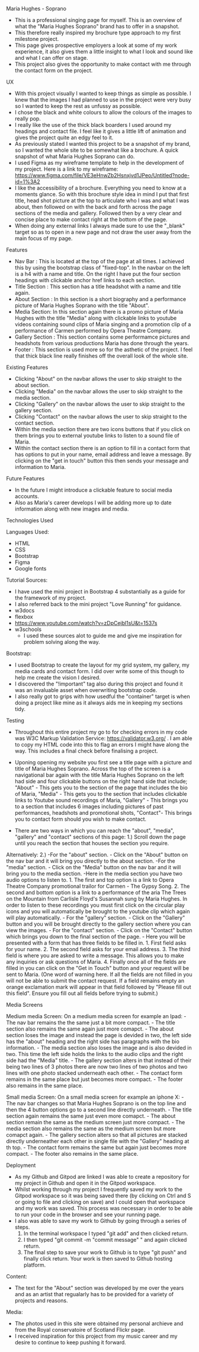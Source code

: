 Maria Hughes - Soprano

- This is a professional singing page for myself. This is an overview of what the "Maria Hughes Soprano" brand has to offer in a snapshot. 
- This therefore really inspired my brochure type approach to my first milestone project. 
- This page gives prospective employers a look at some of my work experience, it also gives them a little insight to what I look and sound like and what I can offer on stage.
- This project also gives the opportunity to make contact with me through the contact form on the project.



UX

- With this project visually I wanted to keep things as simple as possible. I knew that the images I had planned to use in the project were very busy so I wanted to keep the rest as unfussy as possible.
- I chose the black and white colours to allow the colours of the images to really pop.
- I really like the use of the thick black boarders I used around my headings and contact file. I feel like it gives a little lift of animation and gives the project quite an edgy feel to it. 
- As previously stated I wanted this project to be a snapshot of my brand, so I wanted the whole site to be somewhat like a brochure. A quick snapshot of what Maria Hughes Soprano can do.
- I used Figma as my wireframe template to help in the development of my project. Here is a link to my wireframe:  https://www.figma.com/file/VE3eHnwZb2Hsnxjvd1JPeo/Untitled?node-id=1%3A2
- I like the accessibility of a brochure. Everything you need to know at a moments glance. So with this brochure style idea in mind I put that first title, head shot picture at the top to articulate who I was and what I was about, then followed on with the back and forth across the page sections of the media and gallery. Followed then by a very clear and concise place to make contact right at the bottom of the page.
- When doing any external links I always made sure to use the "_blank" target so as to open in a new page and not draw the user away from the main focus of my page.



Features

- Nav Bar : This is located at the top of the page at all times. I achieved this by using the bootstrap class of "fixed-top". In the navbar on the left is a h4 with a name and title. On the right I have put the four section headings with clickable anchor href links to each section.
- Title Section : This section has a title headshot with a name and title again.
- About Section : In this section is a short biography and a performance picture of Maria Hughes Soprano with the title "About".
- Media Section: In this section again there is a promo picture of Maria Hughes with the title "Media" along with clickable links to youtube videos containing sound clips of Maria singing and a promotion clip of a performance of Carmen performed by Opera Theatre Company.
- Gallery Section : This section contains some performamce pictures and headshots from various productions Maria has done through the years.
- Footer : This section is used more so for the asthetic of the project. I feel that thick black line really finishes off the overall look of the whole site.



Existing Features

 - Clicking "About" on the navbar allows the user to skip straight to the about section.
 - Clicking "Media" on the navbar allows the user to skip straight to the media section.
 - Clicking "Gallery" on the navbar allows the user to skip straight to the gallery section.
 - Clicking "Contact" on the navbar allows the user to skip straight to the contact section.
 - Within the media section there are two icons buttons that if you click on them brings you to external youtube links to listen to a sound file of Maria.
 - Within the contact section there is an option to fill in a contact form that has options to put in your name, email address and leave a message. By clicking on the "get in touch" button this then sends your message and information to Maria.

Future Features

- In the future I might introduce a clickable feature to social media accounts. 
- Also as Maria's career develops I will be adding more up to date information along with new images and media.



Technologies Used

Languages Used:
- HTML
- CSS
- Bootstrap 
- Figma
- Google fonts



Tutorial Sources:
- I have used the mini project in Bootstrap 4 substantially as a guide for the framework of my project.
- I also referred back to the mini project "Love Running" for guidance.
- w3docs
- flexbox
- https://www.youtube.com/watch?v=zDpCejbl1sU&t=1537s
- w3schools
    - I used these sources alot to guide me and give me inspiration for problem solving along the way.

Bootstrap:
- I used Bootstrap to create the layout for my grid system, my gallery, my media cards and contact form. I did over write some of this though to help me create the vision I desired.
- I discovered the "!important" tag also during this project and found it was an invaluable asset when overwriting bootstrap code.
- I also really got to grips with how usedful the "container" target is when doing a project like mine as it always aids me in keeping my sections tidy.



Testing

- Throughout this entire project my go to for checking errors in my code was W3C Markup Validation Service: https://validator.w3.org/ . I am able to copy my HTML code into this to flag an errors I might have along the way. This includes a final check before finalising a project.

- Uponing opening my website you first see a title page with a picture and title of Maria Hughes Soprano. Across the top of the screen is a navigational bar again with the title Maria Hughes Soprano on the left had side and four clickable buttons on the right hand side that include;  "About" - This gets you to the section of the page that includes the bio of Maria, "Media" - This gets you to the section that includes clickable links to Youtube sound recordings of Maria, "Gallery" - This brings you to a section that includes 6 images including pictures of past performances, headshots and promotional shots, "Contact"- This brings you to contact form should you wish to make contact.

- There are two ways in which you can reach the "about", "media", "gallery" and "contact" sections of this page:
1.) Scroll down the page until you reach the section that houses the section you require.

Alternatively:
2.) -For the "about" section. - Click on the "About" button on the nav bar and it will bring you directly to the about section.
    -For the "media" section. - Click on the "Media" button on the nav bar and it will bring you to the media section. 
        -Here in the media section you have two audio options to listen to.
            1. The first and top option is a link to Opera Theatre Company promotional trailor for Carmen - The Gypsy Song.
            2. The second and bottom option is a link to a performance of the aria The Trees on the Mountain from Carlisle Floyd's Susannah sung by Maria Hughes.
        In order to listen to these recordings you must first click on the circular play icons and you will automatically be brought to the youtube clip which again will play automatically.
    - For the "gallery" section. - Click on the "Gallery" button and you will be brought directly to the gallery section where you can view the images.
    - For the "contact" section. - Click on the "Contact" button which brings you down to the final section of the page. 
        - Here you will be presented with a form that has three fields to be filled in. 
            1. First field asks for your name.
            2. The second field asks for your email address.
            3. The third field is where you are asked to write a message. This allows you to make any inquiries or ask questions of Maria.
            4. Finally once all of the fields are filled in you can click on the "Get in Touch" button and your request will be sent to Maria.
                (One word of warning here. If all the fields are not filled in you will not be able to submit the contact request. If a field remains empty an orange exclamation mark will appear in that field followed by "Please fill out this field". Ensure you fill out all fields before trying to submit.)


Media Screens 

Medium media Screen: On a medium media screen for example an Ipad:
    - The nav bar remains the the same just a bit more compact.
    - The title section also remains the same again just more comapct.
    - The about section loses the image and instead the page is devided in two, the left side has the "about" heading and the right side has paragraphs with the bio information.
    - The media section also loses the image and is also devided in two. This time the left side holds the links to the audio clips and the right side had the "Media" title.
    - The gallery section alters in that instead of their being two lines of 3 photos there are now two lines of two photos and two lines with one photo stacked underneath each other.
    - The contact form remains in the same place but just becomes more compact.
    - The footer also remains in the same place.

Small media Screen: On a small media screen for example an iphone X:
    - The nav bar changes so that Maria Hughes Soprano is on the top line and then the 4 button options go to a second line directly underneath.
    - The title section again remains the same just even more comapct.
    - The about section remain the same as the medium screen just more compact.
    - The media section also remains the same as the medium screen but more comapct again.
    - The gallery section alters so that all pictures are stacked directly underneather each other in single file with the "Gallery" heading at th top.
    - The contact form remains the same but again just becomes more compact.
    - The footer also remains in the same place.


Deployment

- As my Github and Gitpod are linked I was able to create a repository for my project in Github and open it in the Gitpod workspace. 
- Whilst working through my project I frequently saved my work to the Gitpod workspace so it was being saved there (by clicking on Ctrl and S or going to file and clicking on save) and I could open that workspace and my work was saved. This process was necessary in order to be able to run your code in the browser and see your running page. 
- I also was able to save my work to Github by going through a series of steps. 
    1. In the terminal workspace I typed "git add" and then clicked return. 
    2. I then typed "git commit -m "commit message" " and again clicked return.
    3. The final step to save your work to Github is to type "git push" and finally click return. Your work is then saved to Github hosting platform.



Content:
- The text for the "About" section was developed by me over the years and as an artist that regualarly has to be provided for a variety of projects and reasons.

Media:
- The photos used in this site were obtained my personal archieve and from the Royal conservatoire of Scotland Flickr page.
- I received inspiration for this project from my music career and my desire to continue to keep pushing it forward.








